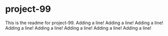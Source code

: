 # project-99

This is the readme for project-99.
Adding a line!
Adding a line!
Adding a line!
Adding a line!
Adding a line!
Adding a line!
Adding a line!
Adding a line!
